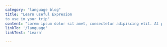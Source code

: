 ```yaml
---
category: "language blog"
title: "Learn useful Expresion 
to use in your trip"
content: "Lorem ipsum dolor sit amet, consectetur adipiscing elit. At posuere non tellus duis fusce arcu. Ipsum id sed arcu proin viverra molestie."
linkTo: '/language'
linkText: 'Learn'

---
```

